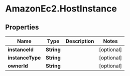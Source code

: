 # AmazonEc2.HostInstance

## Properties

Name | Type | Description | Notes
------------ | ------------- | ------------- | -------------
**instanceId** | **String** |  | [optional] 
**instanceType** | **String** |  | [optional] 
**ownerId** | **String** |  | [optional] 


